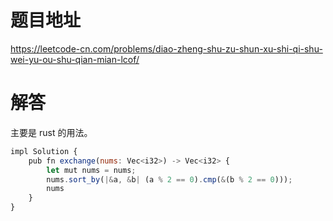 # 题目地址

<https://leetcode-cn.com/problems/diao-zheng-shu-zu-shun-xu-shi-qi-shu-wei-yu-ou-shu-qian-mian-lcof/>

# 解答

主要是 rust 的用法。

```js
impl Solution {
    pub fn exchange(nums: Vec<i32>) -> Vec<i32> {
        let mut nums = nums;
        nums.sort_by(|&a, &b| (a % 2 == 0).cmp(&(b % 2 == 0)));
        nums
    }
}
```
